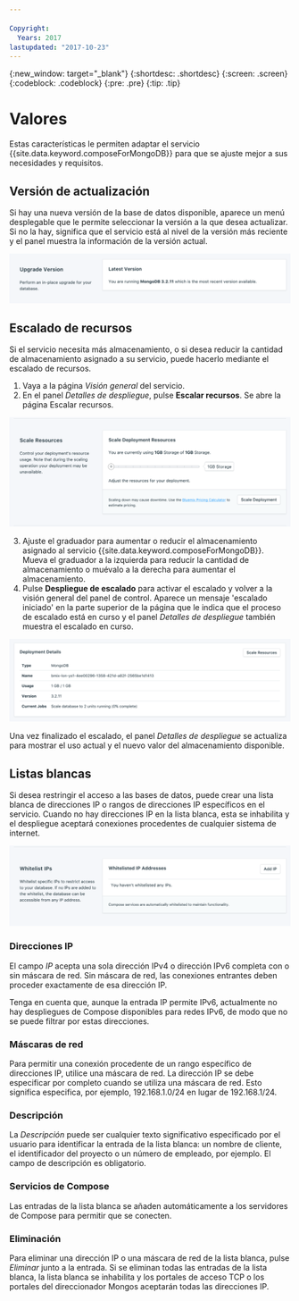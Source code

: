 ```yaml
---

Copyright:
  Years: 2017
lastupdated: "2017-10-23"
---
```


{:new_window: target="_blank"}
{:shortdesc: .shortdesc}
{:screen: .screen}
{:codeblock: .codeblock}
{:pre: .pre}
{:tip: .tip}

# Valores

Estas características le permiten adaptar el servicio {{site.data.keyword.composeForMongoDB}} para que se ajuste mejor a sus necesidades y requisitos.


## Versión de actualización

Si hay una nueva versión de la base de datos disponible, aparece un menú desplegable que le permite seleccionar la versión a la que desea actualizar. Si no la hay, significa que el servicio está al nivel de la versión más reciente y el panel muestra la información de la versión actual.

![El panel Versión](./images/mongodb-version-show.png "El panel Versión")


## Escalado de recursos

Si el servicio necesita más almacenamiento, o si desea reducir la cantidad de almacenamiento asignado a su servicio, puede hacerlo mediante el escalado de recursos.

1. Vaya a la página _Visión general_ del servicio.
2. En el panel _Detalles de despliegue_, pulse **Escalar recursos**. Se abre la página Escalar recursos.

  ![El panel Escalar recursos](./images/mongodb-scale-show.png "El panel Escalar recursos")

3. Ajuste el graduador para aumentar o reducir el almacenamiento asignado al servicio {{site.data.keyword.composeForMongoDB}}. Mueva el graduador a la izquierda para reducir la cantidad de almacenamiento o muévalo a la derecha para aumentar el almacenamiento.
4. Pulse **Despliegue de escalado** para activar el escalado y volver a la visión general del panel de control. Aparece un mensaje 'escalado iniciado' en la parte superior de la página que le indica que el proceso de escalado está en curso y el panel _Detalles de despliegue_ también muestra el escalado en curso.

  ![Escalado en curso](./images/scaling-in-progress.png "El panel Detalles de despliegue, que muestra que el escalado de la base de datos está en curso")
  
  Una vez finalizado el escalado, el panel _Detalles de despliegue_ se actualiza para mostrar el uso actual y el nuevo valor del almacenamiento disponible.


## Listas blancas

Si desea restringir el acceso a las bases de datos, puede crear una lista blanca de direcciones IP o rangos de direcciones IP específicos en el servicio. Cuando no hay direcciones IP en la lista blanca, esta se inhabilita y el despliegue aceptará conexiones procedentes de cualquier sistema de internet.

![Lista blanca de IP](./images/mongodb-whitelist-show.png "Los campos de lista blanca.")

### Direcciones IP
El campo *IP* acepta una sola dirección IPv4 o dirección IPv6 completa con o sin máscara de red. Sin máscara de red, las conexiones entrantes deben proceder exactamente de esa dirección IP. 

Tenga en cuenta que, aunque la entrada IP permite IPv6, actualmente no hay despliegues de Compose disponibles para redes IPv6, de modo que no se puede filtrar por estas direcciones.

### Máscaras de red
Para permitir una conexión procedente de un rango específico de direcciones IP, utilice una máscara de red. La dirección IP se debe especificar por completo cuando se utiliza una máscara de red. Esto significa especifica, por ejemplo, 192.168.1.0/24 en lugar de 192.168.1/24.

### Descripción
La *Descripción* puede ser cualquier texto significativo especificado por el usuario para identificar la entrada de la lista blanca: un nombre de cliente, el identificador del proyecto o un número de empleado, por ejemplo. El campo de descripción es obligatorio.

### Servicios de Compose
Las entradas de la lista blanca se añaden automáticamente a los servidores de Compose para permitir que se conecten.

### Eliminación
Para eliminar una dirección IP o una máscara de red de la lista blanca, pulse *Eliminar* junto a la entrada.
Si se eliminan todas las entradas de la lista blanca, la lista blanca se inhabilita y los portales de acceso TCP o los portales del direccionador Mongos aceptarán todas las direcciones IP.
